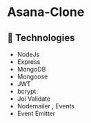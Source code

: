 # Asana-Clone

## :rocket: Technologies

- NodeJs
- Express
- MongoDB
- Mongoose
- JWT
- bcrypt
- Joi Validate
- Nodemailer , Events
- Event Emitter


